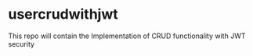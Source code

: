 # usercrudwithjwt
This repo will contain the Implementation of CRUD functionality with JWT security
